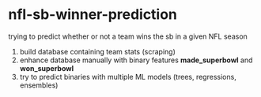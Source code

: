 # nfl-sb-winner-prediction
trying to predict whether or not a team wins the sb in a given NFL season

1. build database containing team stats (scraping)
2. enhance database manually with binary features **made_superbowl** and **won_superbowl**
3. try to predict binaries with multiple ML models (trees, regressions, ensembles)

